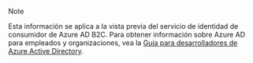 > [!NOTE]
> Esta información se aplica a la vista previa del servicio de identidad de consumidor de Azure AD B2C.  Para obtener información sobre Azure AD para empleados y organizaciones, 
> vea la [Guía para desarrolladores de Azure Active Directory](../articles/active-directory/active-directory-developers-guide.md).
> 
> 

<!------HONumber=Oct15_HO3-->